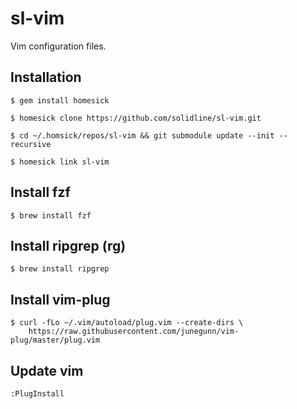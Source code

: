 sl-vim
======

Vim configuration files.

## Installation

    $ gem install homesick

    $ homesick clone https://github.com/solidline/sl-vim.git

    $ cd ~/.homsick/repos/sl-vim && git submodule update --init --recursive

    $ homesick link sl-vim

## Install fzf

    $ brew install fzf

## Install ripgrep (rg)

    $ brew install ripgrep

## Install vim-plug

    $ curl -fLo ~/.vim/autoload/plug.vim --create-dirs \
        https://raw.githubusercontent.com/junegunn/vim-plug/master/plug.vim

## Update vim

    :PlugInstall

